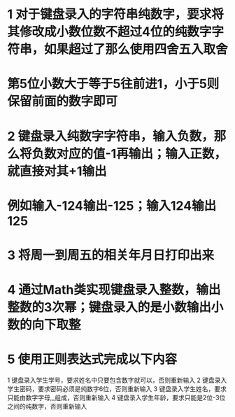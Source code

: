 # 1 对于键盘录入的字符串纯数字，要求将其修改成小数位数不超过4位的纯数字字符串，如果超过了那么使用四舍五入取舍
# 第5位小数大于等于5往前进1，小于5则保留前面的数字即可


# 2 键盘录入纯数字字符串，输入负数，那么将负数对应的值-1再输出；输入正数，就直接对其+1输出
# 例如输入-124输出-125；输入124输出125

# 3 将周一到周五的相关年月日打印出来

# 4 通过Math类实现键盘录入整数，输出整数的3次幂；键盘录入的是小数输出小数的向下取整

# 5 使用正则表达式完成以下内容
   1 键盘录入学生学号，要求姓名中只要包含数字就可以，否则重新输入
   2 键盘录入学生密码，要求密码必须是纯数字6位，否则重新输入
   3 键盘录入学生姓名，要求只能由数字字母,_组成，否则重新输入
   4 键盘录入学生年龄，要求只能是2位-3位之间的纯数字，否则重新输入
   